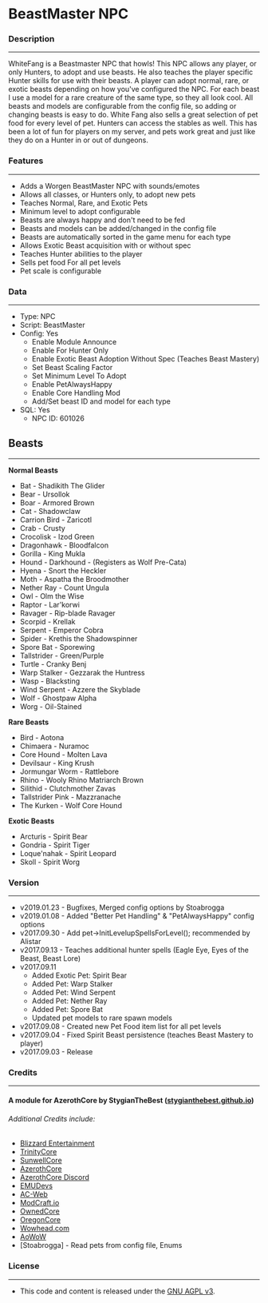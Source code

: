 # BeastMaster NPC #


### Description ###
------------------------------------------------------------------------------------------------------------------
WhiteFang is a Beastmaster NPC that howls! This NPC allows any player, or only Hunters, to adopt and use beasts. He 
also teaches the player specific Hunter skills for use with their beasts. A player can adopt normal, rare, or exotic 
beasts depending on how you've configured the NPC. For each beast I use a model for a rare creature of the same type, so
they all look cool. All beasts and models are configurable from the config file, so adding or changing beasts is easy
to do. White Fang also sells a great selection of pet food for every level of pet. Hunters can access the 
stables as well. This has been a lot of fun for players on my server, and pets work great and just like they do
on a Hunter in or out of dungeons.


### Features ###
------------------------------------------------------------------------------------------------------------------
- Adds a Worgen BeastMaster NPC with sounds/emotes
- Allows all classes, or Hunters only, to adopt new pets
- Teaches Normal, Rare, and Exotic Pets
- Minimum level to adopt configurable
- Beasts are always happy and don't need to be fed
- Beasts and models can be added/changed in the config file
- Beasts are automatically sorted in the game menu for each type
- Allows Exotic Beast acquisition with or without spec
- Teaches Hunter abilities to the player
- Sells pet food For all pet levels
- Pet scale is configurable


### Data ###
------------------------------------------------------------------------------------------------------------------
- Type: NPC
- Script: BeastMaster
- Config: Yes
    - Enable Module Announce
    - Enable For Hunter Only
    - Enable Exotic Beast Adoption Without Spec (Teaches Beast Mastery)
    - Set Beast Scaling Factor
	- Set Minimum Level To Adopt
    - Enable PetAlwaysHappy
    - Enable Core Handling Mod
    - Add/Set beast ID and model for each type
- SQL: Yes
    - NPC ID: 601026


## Beasts ##
------------------------------------------------------------------------------------------------------------------
**Normal Beasts**
- Bat 			-  Shadikith The Glider
- Bear			-  Ursollok
- Boar			-  Armored Brown
- Cat			-  Shadowclaw
- Carrion Bird 		-  Zaricotl
- Crab			-  Crusty
- Crocolisk 		-  Izod Green
- Dragonhawk		-  Bloodfalcon
- Gorilla 		-  King Mukla
- Hound 		-  Darkhound - (Registers as Wolf Pre-Cata)
- Hyena			-  Snort the Heckler
- Moth			-  Aspatha the Broodmother
- Nether Ray		-  Count Ungula
- Owl			-  Olm the Wise
- Raptor		-  Lar'korwi
- Ravager		-  Rip-blade Ravager
- Scorpid		-  Krellak
- Serpent		-  Emperor Cobra
- Spider		-  Krethis the Shadowspinner
- Spore Bat		-  Sporewing
- Tallstrider	 	-  Green/Purple
- Turtle		-  Cranky Benj
- Warp Stalker 		-  Gezzarak the Huntress
- Wasp			-  Blacksting
- Wind Serpent		-  Azzere the Skyblade
- Wolf			-  Ghostpaw Alpha
- Worg			-  Oil-Stained

**Rare Beasts**
- Bird 			-  Aotona
- Chimaera    		-  Nuramoc
- Core Hound		-  Molten Lava
- Devilsaur		-  King Krush
- Jormungar Worm      	-  Rattlebore
- Rhino			-  Wooly Rhino Matriarch Brown
- Silithid     		-  Clutchmother Zavas
- Tallstrider Pink	-  Mazzranache
- The Kurken		-  Wolf Core Hound
 
**Exotic Beasts**
- Arcturis		-  Spirit Bear
- Gondria		-  Spirit Tiger
- Loque'nahak		-  Spirit Leopard
- Skoll			-  Spirit Worg


### Version ###
------------------------------------------------------------------------------------------------------------------
- v2019.01.23 - Bugfixes, Merged config options by Stoabrogga
- v2019.01.08 - Added "Better Pet Handling" & "PetAlwaysHappy" config options
- v2017.09.30 - Add pet->InitLevelupSpellsForLevel(); recommended by Alistar
- v2017.09.13 - Teaches additional hunter spells (Eagle Eye, Eyes of the Beast, Beast Lore)
- v2017.09.11
    - Added Exotic Pet: Spirit Bear
    - Added Pet: Warp Stalker
    - Added Pet: Wind Serpent
    - Added Pet: Nether Ray
    - Added Pet: Spore Bat
    - Updated pet models to rare spawn models
- v2017.09.08 - Created new Pet Food item list for all pet levels
- v2017.09.04 - Fixed Spirit Beast persistence (teaches Beast Mastery to player)
- v2017.09.03 - Release


### Credits ###
------------------------------------------------------------------------------------------------------------------
#### A module for AzerothCore by StygianTheBest ([stygianthebest.github.io](http://stygianthebest.github.io)) ####

###### Additional Credits include:
- [Blizzard Entertainment](http://blizzard.com)
- [TrinityCore](https://github.com/TrinityCore/TrinityCore/blob/3.3.5/THANKS)
- [SunwellCore](http://www.azerothcore.org/pages/sunwell.pl/)
- [AzerothCore](https://github.com/AzerothCore/azerothcore-wotlk/graphs/contributors)
- [AzerothCore Discord](https://discord.gg/gkt4y2x)
- [EMUDevs](https://youtube.com/user/EmuDevs)
- [AC-Web](http://ac-web.org/)
- [ModCraft.io](http://modcraft.io/)
- [OwnedCore](http://ownedcore.com/)
- [OregonCore](https://wiki.oregon-core.net/)
- [Wowhead.com](http://wowhead.com)
- [AoWoW](https://wotlk.evowow.com/)
- [Stoabrogga] - Read pets from config file, Enums


### License ###
------------------------------------------------------------------------------------------------------------------
- This code and content is released under the [GNU AGPL v3](https://github.com/azerothcore/azerothcore-wotlk/blob/master/LICENSE-AGPL3).